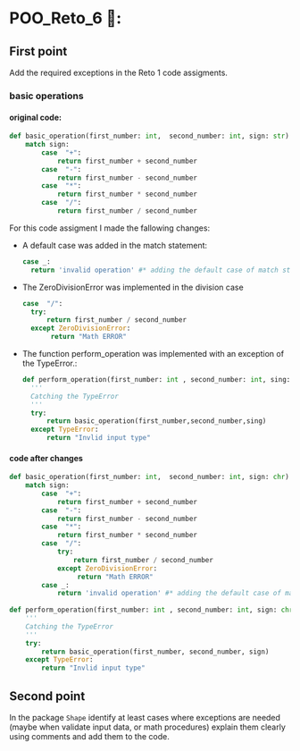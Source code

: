 # POO_Reto_6 🔷:
## First point
Add the required exceptions in the Reto 1 code assigments.
### basic operations
#### original code:
```python
def basic_operation(first_number: int,  second_number: int, sign: str):
    match sign:
        case  "+":
            return first_number + second_number
        case  "-":
            return first_number - second_number
        case  "*":
            return first_number * second_number
        case  "/":
            return first_number / second_number
```
For this code assigment I made the fallowing changes:
- A default case was added in the match statement:
  ```python
  case _:
    return 'invalid operation' #* adding the default case of match statement
  ```
- The ZeroDivisionError was implemented in the division case
  ```python
  case  "/":
    try:
        return first_number / second_number 
    except ZeroDivisionError:
         return "Math ERROR" 
  
  ```
- The function perform_operation was implemented with an exception of the TypeError.:
  ```python
  def perform_operation(first_number: int , second_number: int, sing: chr):
    '''
    Catching the TypeError
    '''
    try:
        return basic_operation(first_number,second_number,sing)
    except TypeError:
        return "Invlid input type"
  ```
#### code after changes
```python
def basic_operation(first_number: int,  second_number: int, sign: chr):
    match sign:
        case  "+":
            return first_number + second_number
        case  "-":
            return first_number - second_number
        case  "*":
            return first_number * second_number
        case  "/":
            try:
                return first_number / second_number 
            except ZeroDivisionError:
                 return "Math ERROR"   
        case _:
            return 'invalid operation' #* adding the default case of match statement
        
def perform_operation(first_number: int , second_number: int, sign: chr):
    '''
    Catching the TypeError
    '''
    try:
        return basic_operation(first_number, second_number, sign)
    except TypeError:
        return "Invlid input type"
```
  

## Second point
In the package `Shape` identify at least cases where exceptions are needed (maybe when validate input data, or math procedures) explain them clearly using comments and add them to the code.
